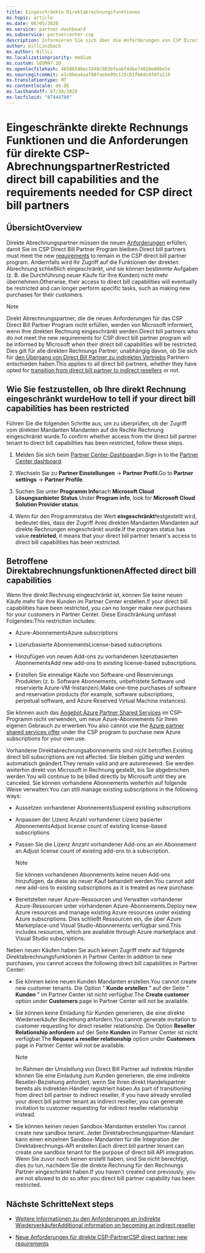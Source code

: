 ```yaml
---
title: Eingeschränkte Direktabrechnungsfunktionen
ms.topic: article
ms.date: 06/05/2020
ms.service: partner-dashboard
ms.subservice: partnercenter-csp
description: Informieren Sie sich über die Anforderungen von CSP Direct Bill Partner und darüber, was Sie tun müssen, um zu verhindern, dass Finden Sie heraus, ob ihre Funktionen eingeschränkt wurden.
author: billLinzbach
ms.author: BillLi
ms.localizationpriority: medium
ms.custom: SEOMAY.20
ms.openlocfilehash: 46506548ec1848c983bfeabf44be74018e80be5e
ms.sourcegitcommit: e1c8bea4aaf807aebe99c125cb1fb6dc8fdfa210
ms.translationtype: MT
ms.contentlocale: de-DE
ms.lasthandoff: 07/30/2020
ms.locfileid: "87444780"
---
```

# <a name="restricted-direct-bill-capabilities-and-the-requirements-needed-for-csp-direct-bill-partners"></a><span data-ttu-id="6af09-104">Eingeschränkte direkte Rechnungs Funktionen und die Anforderungen für direkte CSP-Abrechnungspartner</span><span class="sxs-lookup"><span data-stu-id="6af09-104">Restricted direct bill capabilities and the requirements needed for CSP direct bill partners</span></span>  

## <a name="overview"></a><span data-ttu-id="6af09-105">Übersicht</span><span class="sxs-lookup"><span data-stu-id="6af09-105">Overview</span></span>

<span data-ttu-id="6af09-106">Direkte Abrechnungspartner müssen die neuen [Anforderungen](direct-partner-new-requirements.md) erfüllen, damit Sie im CSP Direct Bill Partner Program bleiben.</span><span class="sxs-lookup"><span data-stu-id="6af09-106">Direct bill partners must meet the new [requirements](direct-partner-new-requirements.md) to remain in the CSP direct bill partner program.</span></span> <span data-ttu-id="6af09-107">Andernfalls wird Ihr Zugriff auf die Funktionen der direkten Abrechnung schließlich eingeschränkt, und sie können bestimmte Aufgaben (z. B. die Durchführung neuer Käufe für Ihre Kunden) nicht mehr übernehmen.</span><span class="sxs-lookup"><span data-stu-id="6af09-107">Otherwise, their access to direct bill capabilities will eventually be restricted and can longer perform specific tasks, such as making new purchases for their customers.</span></span>

> [!Note]
> <span data-ttu-id="6af09-108">Direkt Abrechnungspartner, die die neuen Anforderungen für das CSP Direct Bill Partner Program nicht erfüllen, werden von Microsoft informiert, wenn Ihre direkten Rechnung eingeschränkt werden.</span><span class="sxs-lookup"><span data-stu-id="6af09-108">Direct bill partners who do not meet the new requirements for CSP direct bill partner program will be informed by Microsoft when their direct bill capabilities will be restricted.</span></span> <span data-ttu-id="6af09-109">Dies gilt für alle direkten Rechnungs Partner, unabhängig davon, ob Sie sich für [den Übergang von Direct Bill Partner zu indirekten Vertriebs](transition-direct-to-indirect.md) Partnern entschieden haben.</span><span class="sxs-lookup"><span data-stu-id="6af09-109">This applies to all direct bill partners, whether they have opted for [transition from direct bill partner to indirect resellers](transition-direct-to-indirect.md) or not.</span></span>  

## <a name="how-to-tell-if-your-direct-bill-capabilities-has-been-restricted"></a><span data-ttu-id="6af09-110">Wie Sie festzustellen, ob Ihre direkt Rechnung eingeschränkt wurde</span><span class="sxs-lookup"><span data-stu-id="6af09-110">How to tell if your direct bill capabilities has been restricted</span></span>

<span data-ttu-id="6af09-111">Führen Sie die folgenden Schritte aus, um zu überprüfen, ob der Zugriff vom direkten Mandanten Mandanten auf die Rechte Rechnung eingeschränkt wurde.</span><span class="sxs-lookup"><span data-stu-id="6af09-111">To confirm whether access from the direct bill partner tenant to direct bill capabilities has been restricted, follow these steps.</span></span>

1. <span data-ttu-id="6af09-112">Melden Sie sich beim [Partner Center-Dashboard](https://partner.microsoft.com/dashboard)an.</span><span class="sxs-lookup"><span data-stu-id="6af09-112">Sign in to the [Partner Center dashboard](https://partner.microsoft.com/dashboard).</span></span>

2. <span data-ttu-id="6af09-113">Wechseln Sie zu **Partner Einstellungen**  ->  **Partner Profil**.</span><span class="sxs-lookup"><span data-stu-id="6af09-113">Go to **Partner settings** -> **Partner Profile**.</span></span>

3. <span data-ttu-id="6af09-114">Suchen Sie unter **Programm Info**nach **Microsoft Cloud Lösungsanbieter Status**.</span><span class="sxs-lookup"><span data-stu-id="6af09-114">Under **Program info**, look for **Microsoft Cloud Solution Provider status**.</span></span>

4. <span data-ttu-id="6af09-115">Wenn für den Programmstatus der Wert **eingeschränkt**festgestellt wird, bedeutet dies, dass der Zugriff ihres direkten Mandanten Mandanten auf direkte Rechnungen eingeschränkt wurde.</span><span class="sxs-lookup"><span data-stu-id="6af09-115">If the program status has value **restricted**, it means that your direct bill partner tenant's access to direct bill capabilities has been restricted.</span></span>

## <a name="affected-direct-bill-capabilities"></a><span data-ttu-id="6af09-116">Betroffene Direktabrechnungsfunktionen</span><span class="sxs-lookup"><span data-stu-id="6af09-116">Affected direct bill capabilities</span></span>

<span data-ttu-id="6af09-117">Wenn Ihre direkt Rechnung eingeschränkt ist, können Sie keine neuen Käufe mehr für Ihre Kunden im Partner Center erstellen.</span><span class="sxs-lookup"><span data-stu-id="6af09-117">If your direct bill capabilities have been restricted, you can no longer make new purchases for your customers in Partner Center.</span></span> <span data-ttu-id="6af09-118">Diese Einschränkung umfasst Folgendes:</span><span class="sxs-lookup"><span data-stu-id="6af09-118">This restriction includes:</span></span>

- <span data-ttu-id="6af09-119">Azure-Abonnements</span><span class="sxs-lookup"><span data-stu-id="6af09-119">Azure subscriptions</span></span>

- <span data-ttu-id="6af09-120">Lizenzbasierte Abonnements</span><span class="sxs-lookup"><span data-stu-id="6af09-120">License-based subscriptions</span></span>

- <span data-ttu-id="6af09-121">Hinzufügen von neuen Add-ons zu vorhandenen lizenzbasierten Abonnements</span><span class="sxs-lookup"><span data-stu-id="6af09-121">Add new add-ons to existing license-based subscriptions.</span></span>

- <span data-ttu-id="6af09-122">Erstellen Sie einmalige Käufe von Software-und Reservierungs Produkten (z. b. Software Abonnements, unbefristete Software und reservierte Azure-VM-Instanzen).</span><span class="sxs-lookup"><span data-stu-id="6af09-122">Make one-time purchases of software and reservation products (for example, software subscriptions, perpetual software, and Azure Reserved Virtual Machine instances).</span></span>

<span data-ttu-id="6af09-123">Sie können auch das [Angebot Azure Partner Shared Services](shared-services.md) im CSP-Programm nicht verwenden, um neue Azure-Abonnements für Ihren eigenen Gebrauch zu erwerben.</span><span class="sxs-lookup"><span data-stu-id="6af09-123">You also cannot use the [Azure partner shared services offer](shared-services.md) under the CSP program to purchase new Azure subscriptions for your own use.</span></span>

<span data-ttu-id="6af09-124">Vorhandene Direktabrechnungsabonnements sind nicht betroffen.</span><span class="sxs-lookup"><span data-stu-id="6af09-124">Existing direct bill subscriptions are not affected.</span></span> <span data-ttu-id="6af09-125">Sie bleiben gültig und werden automatisch geändert.</span><span class="sxs-lookup"><span data-stu-id="6af09-125">They remain valid and are autorenewed.</span></span> <span data-ttu-id="6af09-126">Sie werden weiterhin direkt von Microsoft in Rechnung gestellt, bis Sie abgebrochen werden.</span><span class="sxs-lookup"><span data-stu-id="6af09-126">You will continue to be billed directly by Microsoft until they are canceled.</span></span> <span data-ttu-id="6af09-127">Sie können vorhandene Abonnements weiterhin auf folgende Weise verwalten:</span><span class="sxs-lookup"><span data-stu-id="6af09-127">You can still manage existing subscriptions in the following ways:</span></span>

- <span data-ttu-id="6af09-128">Aussetzen vorhandener Abonnements</span><span class="sxs-lookup"><span data-stu-id="6af09-128">Suspend existing subscriptions</span></span>

- <span data-ttu-id="6af09-129">Anpassen der Lizenz Anzahl vorhandener Lizenz basierter Abonnements</span><span class="sxs-lookup"><span data-stu-id="6af09-129">Adjust license count of existing license-based subscriptions</span></span>

- <span data-ttu-id="6af09-130">Passen Sie die Lizenz Anzahl vorhandener Add-ons an ein Abonnement an.</span><span class="sxs-lookup"><span data-stu-id="6af09-130">Adjust license count of existing add-ons to a subscription.</span></span> 
 
    >[!Note] 
    ><span data-ttu-id="6af09-131">Sie können vorhandenen Abonnements keine neuen Add-ons hinzufügen, da diese als neuer Kauf behandelt werden.</span><span class="sxs-lookup"><span data-stu-id="6af09-131">You cannot add new add-ons to existing subscriptions as it is treated as new purchase.</span></span>

- <span data-ttu-id="6af09-132">Bereitstellen neuer Azure-Ressourcen und Verwalten vorhandener Azure-Ressourcen unter vorhandenen Azure-Abonnements.</span><span class="sxs-lookup"><span data-stu-id="6af09-132">Deploy new Azure resources and manage existing Azure resources under existing Azure subscriptions.</span></span> <span data-ttu-id="6af09-133">Dies schließt Ressourcen ein, die über Azure Marketplace-und Visual Studio-Abonnements verfügbar sind.</span><span class="sxs-lookup"><span data-stu-id="6af09-133">This includes resources, which are available through Azure marketplace and Visual Studio subscriptions.</span></span>

<span data-ttu-id="6af09-134">Neben neuen Käufen haben Sie auch keinen Zugriff mehr auf folgende Direktabrechnungsfunktionen in Partner Center:</span><span class="sxs-lookup"><span data-stu-id="6af09-134">In addition to new purchases, you cannot access the following direct bill capabilities in Partner Center:</span></span>

- <span data-ttu-id="6af09-135">Sie können keine neuen Kunden Mandanten erstellen.</span><span class="sxs-lookup"><span data-stu-id="6af09-135">You cannot create new customer tenants.</span></span> <span data-ttu-id="6af09-136">Die Option " **Kunde erstellen** " auf der Seite " **Kunden** " im Partner Center ist nicht verfügbar.</span><span class="sxs-lookup"><span data-stu-id="6af09-136">The **Create customer** option under **Customers** page in Partner Center will not be available.</span></span>

- <span data-ttu-id="6af09-137">Sie können keine Einladung für Kunden generieren, die eine direkte Wiederverkäufer Beziehung anfordern.</span><span class="sxs-lookup"><span data-stu-id="6af09-137">You cannot generate invitation to customer requesting for direct reseller relationship.</span></span> <span data-ttu-id="6af09-138">Die Option **Reseller Relationship anfordern** auf der Seite **Kunden** im Partner Center ist nicht verfügbar.</span><span class="sxs-lookup"><span data-stu-id="6af09-138">The **Request a reseller relationship** option under **Customers** page in Partner Center will not be available.</span></span>

    >[!NOTE]
    ><span data-ttu-id="6af09-139">Im Rahmen der Umstellung von Direct Bill Partner auf indirekte Händler können Sie eine Einladung zum Kunden generieren, die eine indirekte Reseller-Beziehung anfordert, wenn Sie Ihren direkt Handelspartner bereits als indirekten Händler registriert haben.</span><span class="sxs-lookup"><span data-stu-id="6af09-139">As part of transitioning from direct bill partner to indirect reseller, if you have already enrolled your direct bill partner tenant as indirect reseller, you can generate invitation to customer requesting for indirect reseller relationship instead.</span></span>

- <span data-ttu-id="6af09-140">Sie können keinen neuen Sandbox-Mandanten erstellen.</span><span class="sxs-lookup"><span data-stu-id="6af09-140">You cannot create new sandbox tenant.</span></span> <span data-ttu-id="6af09-141">Jeder Direktabrechnungspartner-Mandant kann einen einzelnen Sandbox-Mandanten für die Integration der Direktabrechnungs-API erstellen.</span><span class="sxs-lookup"><span data-stu-id="6af09-141">Each direct bill partner tenant can create one sandbox tenant for the purpose of direct bill API integration.</span></span> <span data-ttu-id="6af09-142">Wenn Sie zuvor noch keinen erstellt haben, sind Sie nicht berechtigt, dies zu tun, nachdem Sie die direkte Rechnung für den Rechnungs Partner eingeschränkt haben.</span><span class="sxs-lookup"><span data-stu-id="6af09-142">If you haven't created one previously, you are not allowed to do so after you direct bill partner capability has been restricted.</span></span>  

## <a name="next-steps"></a><span data-ttu-id="6af09-143">Nächste Schritte</span><span class="sxs-lookup"><span data-stu-id="6af09-143">Next steps</span></span>

- [<span data-ttu-id="6af09-144">Weitere Informationen zu den Anforderungen an indirekte Wiederverkäufer</span><span class="sxs-lookup"><span data-stu-id="6af09-144">Additional information on becoming an indirect reseller</span></span>](https://assetsprod.microsoft.com/csp-directbill-to-indirect-transition.pdf)

- [<span data-ttu-id="6af09-145">Neue Anforderungen für direkte CSP-Partner</span><span class="sxs-lookup"><span data-stu-id="6af09-145">CSP direct partner new requirements</span></span>](direct-partner-new-requirements.md)